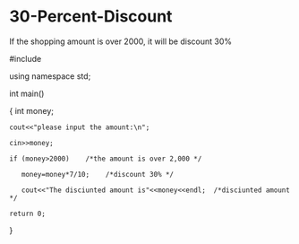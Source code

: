 # 30-Percent-Discount
If the shopping amount is over 2000, it will be discount 30%



#include <iostream>
  
 using namespace std;
  
 int main()
 
  
 {
 	int money;
  
 	cout<<"please input the amount:\n";
  
 	cin>>money;
  
 	if (money>2000)    /*the amount is over 2,000 */
  
 	   money=money*7/10;    /*discount 30% */
  
 	   cout<<"The disciunted amount is"<<money<<endl;  /*disciunted amount */
 	
 	return 0;
  
 }
